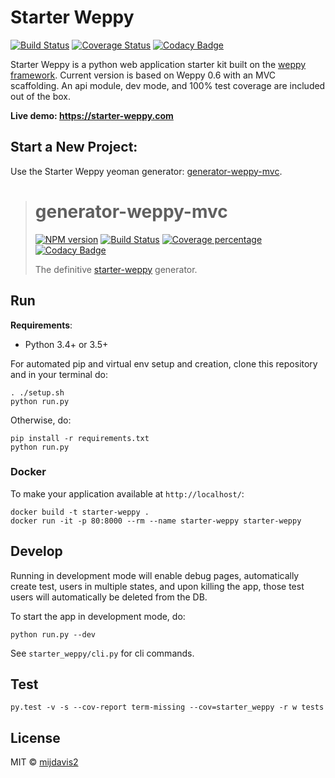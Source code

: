 # Starter Weppy
[![Build Status](https://travis-ci.org/mijdavis2/starter_weppy.svg?branch=master)](https://travis-ci.org/mijdavis2/starter_weppy)
[![Coverage Status](https://coveralls.io/repos/github/mijdavis2/starter_weppy/badge.svg?branch=master)](https://coveralls.io/github/mijdavis2/starter_weppy?branch=master)
[![Codacy Badge](https://api.codacy.com/project/badge/Grade/3e6e8b44b40a4f12937557a794b7d6a3)](https://www.codacy.com/app/mdavis/starter_weppy?utm_source=github.com&amp;utm_medium=referral&amp;utm_content=mijdavis2/starter_weppy&amp;utm_campaign=Badge_Grade)

Starter Weppy is a python web application starter kit built on the [weppy framework](https://github.com/gi0baro/weppy). 
Current version is based on Weppy 0.6 with an MVC scaffolding. 
An api module, dev mode, and 100% test coverage are included out of the box.

**Live demo: https://starter-weppy.com**

## Start a New Project:
 Use the Starter Weppy yeoman generator: [generator-weppy-mvc](https://github.com/mijdavis2/generator-weppy-mvc).
 > # generator-weppy-mvc 
 > [![NPM version][npm-image]][npm-url] [![Build Status][travis-image]][travis-url] [![Coverage percentage][coveralls-image]][coveralls-url] [![Codacy Badge](https://api.codacy.com/project/badge/Grade/ce0ad20ca59947af86b0f17a5779c804)](https://www.codacy.com/app/mijdavis2/generator-weppy-mvc?utm_source=github.com&amp;utm_medium=referral&amp;utm_content=mijdavis2/generator-weppy-mvc&amp;utm_campaign=Badge_Grade)
 >
 > The definitive [starter-weppy](https://github.com/mijdavis2/starter_weppy) generator.

## Run
**Requirements**:
- Python 3.4+ or 3.5+

For automated pip and virtual env setup and creation, 
clone this repository and in your terminal do:

```
. ./setup.sh
python run.py
```

Otherwise, do:
```
pip install -r requirements.txt
python run.py
```

### Docker
To make your application available at ```http://localhost/```:

```
docker build -t starter-weppy .
docker run -it -p 80:8000 --rm --name starter-weppy starter-weppy
```


## Develop
Running in development mode will enable debug pages,
automatically create test, users in multiple states,
and upon killing the app, those test users will automatically be 
deleted from the DB.

To start the app in development mode, do:

```
python run.py --dev
```

See ```starter_weppy/cli.py``` for cli commands. 

## Test
```
py.test -v -s --cov-report term-missing --cov=starter_weppy -r w tests
```

## License

MIT © [mijdavis2](http://mdavisinsc.com)


[npm-image]: https://badge.fury.io/js/generator-weppy-mvc.svg
[npm-url]: https://npmjs.org/package/generator-weppy-mvc
[travis-image]: https://travis-ci.org/mijdavis2/generator-weppy-mvc.svg?branch=master
[travis-url]: https://travis-ci.org/mijdavis2/generator-weppy-mvc
[daviddm-image]: https://david-dm.org/mijdavis2/generator-weppy-mvc.svg?theme=shields.io
[daviddm-url]: https://david-dm.org/mijdavis2/generator-weppy-mvc
[coveralls-image]: https://coveralls.io/repos/mijdavis2/generator-weppy-mvc/badge.svg
[coveralls-url]: https://coveralls.io/r/mijdavis2/generator-weppy-mvc
